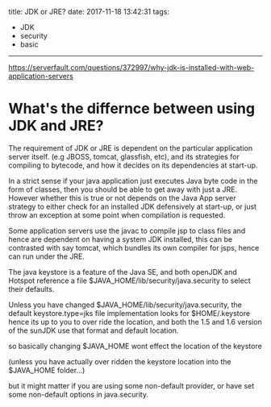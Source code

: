 title: JDK or JRE?
date: 2017-11-18 13:42:31
tags:
- JDK
- security
- basic
---

https://serverfault.com/questions/372997/why-jdk-is-installed-with-web-application-servers

# What's the differnce between using JDK and JRE?

The requirement of JDK or JRE is dependent on the particular application server itself. (e.g JBOSS, tomcat, glassfish, etc), and its strategies for compiling to bytecode, and how it decides on its dependencies at start-up.

In a strict sense if your java application just executes Java byte code in the form of classes, then you should be able to get away with just a JRE. However whether this is true or not depends on the Java App server strategy to either check for an installed JDK defensively at start-up, or just throw an exception at some point when compilation is requested.

Some application servers use the javac to compile jsp to class files and hence are dependent on having a system JDK installed, this can be contrasted with say tomcat, which bundles its own compiler for jsps, hence can run under the JRE.

The java keystore is a feature of the Java SE, and both openJDK and Hotspot reference a file $JAVA_HOME/lib/security/java.security to select their defaults.

Unless you have changed $JAVA_HOME/lib/security/java.security, the default keystore.type=jks file implementation looks for $HOME/.keystore hence its up to you to over ride the location, and both the 1.5 and 1.6 version of the sunJDK use that format and default location.

so basically changing $JAVA_HOME wont effect the location of the keystore

(unless you have actually over ridden the keystore location into the $JAVA_HOME folder...)

but it might matter if you are using some non-default provider, or have set some non-default options in java.security.
